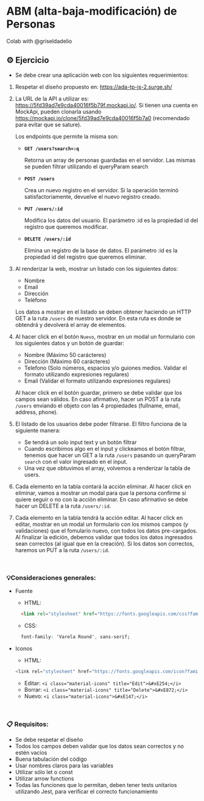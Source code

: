 # ABM (alta-baja-modificación) de Personas

Colab with @griseldadelio
## ⚙️ **Ejercicio**

- Se debe crear una aplicación web con los siguientes requerimientos:

1. Respetar el diseño propuesto en: https://ada-tp-js-2.surge.sh/


2. La URL de la API a utilizar es: https://5fd39ad7e9cda40016f5b79f.mockapi.io/. Si tienen una cuenta en MockApi, pueden clonarla usando https://mockapi.io/clone/5fd39ad7e9cda40016f5b7a0 (recomendado para evitar que se sature).

    Los endpoints que permite la misma son:

    - **`GET /users?search=:q`**

      Retorna un array de personas guardadas en el servidor. Las mismas se pueden filtrar utilizando el queryParam search

    - **`POST /users`**

      Crea un nuevo registro en el servidor. Si la operación terminó satisfactoriamente, devuelve el nuevo registro creado.

    - **`PUT /users/:id`**

      Modifica los datos del usuario. El parámetro :id es la propiedad id del registro que queremos modificar.

    - **`DELETE /users/:id`**

      Elimina un registro de la base de datos. El parámetro :id es la propiedad id del registro que queremos eliminar.


3. Al renderizar la web, mostrar un listado con los siguientes datos:
    - Nombre
    - Email
    - Dirección
    - Teléfono

    Los datos a mostrar en el listado se deben obtener haciendo un HTTP GET a la ruta `/users` de nuestro servidor. En esta ruta es donde se obtendrá y devolverá el array de elementos.

4. Al hacer click en el botón `Nuevo`, mostrar en un modal un formulario con los siguientes datos y un botón de guardar:
    - Nombre (Máximo 50 carácteres)
    - Dirección (Máximo 60 carácteres)
    - Telefono (Solo números, espacios y/o guiones medios. Validar el formato utilizando expresiones regulares)
    - Email (Validar el formato utilizando expresiones regulares)

    Al hacer click en el botón guardar, primero se debe validar que los campos sean válidos. En caso afirmativo, hacer un POST a la ruta `/users` enviando el objeto con las 4 propiedades (fullname, email, address, phone).

5. El listado de los usuarios debe poder filtrarse. El filtro funciona de la siguiente manera:
    - Se tendrá un solo input text y un botón filtrar
    - Cuando escribimos algo en el input y clickeamos el botón filtrar, tenemos que hacer un GET a la ruta `/users` pasando un queryParam `search` con el valor ingresado en el input.
    - Una vez que obtuvimos el array, volvemos a renderizar la tabla de users.

6. Cada elemento en la tabla contará la acción eliminar. Al hacer click en eliminar, vamos a mostrar un modal para que la persona confirme si quiere seguir o no con la acción eliminar. En caso afirmativo se debe hacer un DELETE a la ruta `/users/:id`.

7. Cada elemento en la tabla tendrá la acción editar. Al hacer click en editar, mostrar en un modal un formulario con los mismos campos (y validaciones) que el fomulario nuevo, con todos los datos pre-cargados. Al finalizar la edición, debemos validar que todos los datos ingresados sean correctos (al igual que en la creación). Si los datos son correctos, haremos un PUT a la ruta `/users/:id`.

<br>

### 💡**Consideraciones generales:**

- Fuente

  - HTML:
  ```html
    <link rel="stylesheet" href="https://fonts.googleapis.com/css?family=Roboto|Varela+Round"/>
  ```

  - CSS:
  ```css
    font-family: 'Varela Round', sans-serif;
  ```


- Iconos
  - HTML:
  ```js
  <link rel="stylesheet" href="https://fonts.googleapis.com/icon?family=Material+Icons" />
  ```

  - Editar: `<i class="material-icons" title="Edit">&#xE254;</i>`
  - Borrar: `<i class="material-icons" title="Delete">&#xE872;</i>`
  - Nuevo: `<i class="material-icons">&#xE147;</i>`

<br>

### 📋 **Requisitos:**

- Se debe respetar el diseño
- Todos los campos deben validar que los datos sean correctos y no estén vacíos
- Buena tabulación del código
- Usar nombres claros para las variables
- Utilizar sólo let o const
- Utilizar arrow functions
- Todas las funciones que lo permitan, deben tener tests unitarios utilizando Jest, para verificar el correcto funcionamiento